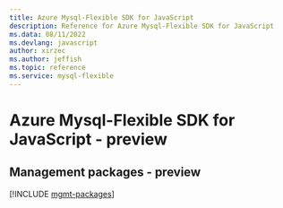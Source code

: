 ```yaml
---
title: Azure Mysql-Flexible SDK for JavaScript
description: Reference for Azure Mysql-Flexible SDK for JavaScript
ms.data: 08/11/2022
ms.devlang: javascript
author: xirzec
ms.author: jeffish
ms.topic: reference
ms.service: mysql-flexible
---
```

# Azure Mysql-Flexible SDK for JavaScript - preview

## Management packages - preview
[!INCLUDE [mgmt-packages](mysql-flexible-mgmt-index.md)]
